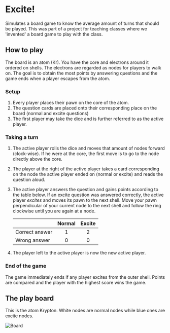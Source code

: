 # Excite!
Simulates a board game to know the average amount of turns that should be played. This was part of a project for teaching classes where we 'invented' a board game to play with the class.

## How to play
The board is an atom (Kr). You have the core and electrons around it ordered on shells. The electrons are regarded as nodes for players to walk on. The goal is to obtain the most points by answering questions and the game ends when a player escapes from the atom.

### Setup
1. Every player places their pawn on the core of the atom.
2. The question cards are placed onto their corresponding place on the board (normal and excite questions)
3. The first player may take the dice and is further referred to as the active player.

### Taking a turn
1. The active player rolls the dice and moves that amount of nodes forward (clock-wise). If he were at the core, the first move is to go to the node directly above the core.
2. The player at the right of the active player takes a card corresponding on the node the active player ended on (normal or excite) and reads the question aloud.
3. The active player answers the question and gains points according to the table below. If an excite question was answered correctly, the active player *excites* and moves its pawn to the next shell. Move your pawn perpendicular of your current node to the next shell and follow the ring clockwise until you are again at a node.

    | | Normal | Excite |
    |-|:-:|:-:|
    Correct answer | 1 | 2
    Wrong answer | 0 | 0

4. The player left to the active player is now the new active player.

### End of the game
The game immediately ends if any player excites from the outer shell. Points are compared and the player with the highest score wins the game.

## The play board
This is the atom Krypton. White nodes are normal nodes while blue ones are excite nodes.

![Board](http://i.imgur.com/gVpSJ4D.png "Sample of the board")
